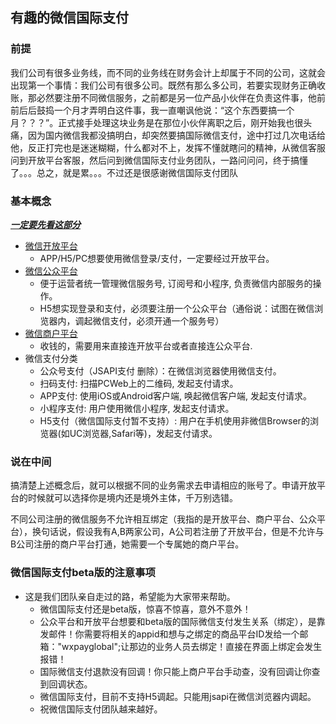 ## 有趣的微信国际支付

### 前提

我们公司有很多业务线，而不同的业务线在财务会计上却属于不同的公司，这就会出现第一个事情：我们公司有很多公司。既然有那么多公司，若要实现财务正确收账，那必然要注册不同微信服务，之前都是另一位产品小伙伴在负责这件事，他前前后后鼓捣一个月才弄明白这件事，我一直嘲讽他说：“这个东西要搞一个月？？？”。正式接手处理这块业务是在那位小伙伴离职之后，刚开始我也很头痛，因为国内微信我都没搞明白，却突然要搞国际微信支付，途中打过几次电话给他，反正打完也是迷迷糊糊，什么都对不上，发挥不懂就瞎问的精神，从微信客服问到开放平台客服，然后问到微信国际支付业务团队，一路问问问，终于搞懂了。。。总之，就是累。。。不过还是很感谢微信国际支付团队

### 基本概念

***<u>一定要先看这部分</u>***

* [微信开放平台](https://open.weixin.qq.com/)
  * APP/H5/PC想要使用微信登录/支付，一定要经过开放平台。
* [微信公众平台]([https://mp.weixin.qq.com](https://mp.weixin.qq.com/))
  * 便于运营者统一管理微信服务号, 订阅号和小程序, 负责微信内部服务的操作。
  * H5想实现登录和支付，必须要注册一个公众平台（通俗说：试图在微信浏览器内，调起微信支付，必须开通一个服务号）
* [微信商户平台](https://pay.weixin.qq.com/)
  * 收钱的，需要用来直接连开放平台或者直接连公众平台.
* 微信支付分类
  * 公众号支付（JSAPI支付 删除）：在微信浏览器使用微信支付。
  * 扫码支付: 扫描PCWeb上的二维码, 发起支付请求。
  * APP支付: 使用iOS或Android客户端, 唤起微信客户端, 发起支付请求。
  * 小程序支付: 用户使用微信小程序, 发起支付请求。
  * H5支付（微信国际支付暂不支持）: 用户在手机使用非微信Browser的浏览器(如UC浏览器,Safari等)，发起支付请求。

### 说在中间

搞清楚上述概念后，就可以根据不同的业务需求去申请相应的账号了。申请开放平台的时候就可以选择你是境内还是境外主体，千万别选错。

不同公司注册的微信服务不允许相互绑定（我指的是开放平台、商户平台、公众平台），换句话说，假设我有A,B两家公司，A公司若注册了开放平台，但是不允许与B公司注册的商户平台打通，她需要一个专属她的商户平台。

### 微信国际支付beta版的注意事项

* 这是我们团队亲自走过的路，希望能为大家带来帮助。
  * 微信国际支付还是beta版，惊喜不惊喜，意外不意外！
  * 公众平台和开放平台想要和beta版的国际微信支付发生关系（绑定），是靠发邮件！你需要将相关的appid和想与之绑定的商品平台ID发给一个邮箱："wxpayglobal";让那边的业务人员去绑定！直接在界面上绑定会发生报错！
  * 国际微信支付退款没有回调！你只能上商户平台手动查，没有回调让你查到回调状态。
  * 微信国际支付，目前不支持H5调起。只能用jsapi在微信浏览器内调起。
  * 祝微信国际支付团队越来越好。

